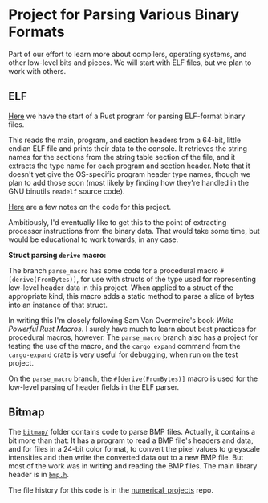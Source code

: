 # Project for Parsing Various Binary Formats

Part of our effort to learn more about compilers, operating systems,
and other low-level bits and pieces.
We will start with ELF files, but we plan to work with others.

## ELF

[Here](elf/src/main.rs) we have the start of a Rust program for parsing
ELF-format binary files.

This reads the main, program, and section headers from a 64-bit, little
endian ELF file and prints their data to the console. It retrieves the
string names for the sections from the string table section of the file,
and it extracts the type name for each program and section header. Note
that it doesn't yet give the OS-specific program header type names,
though we plan to add those soon (most likely by finding how they're
handled in the GNU binutils `readelf` source code).

[Here](./elf/src/README.md) are a few notes
on the code for this project.

Ambitiously, I'd eventually like to get this to the point of extracting
processor instructions from the binary data. That would take
some time, but would be educational to work towards, in any case.

__Struct parsing `derive` macro:__

The branch `parse_macro` has some code for a procedural macro `#[derive(FromBytes)]`,
for use with structs of the type used for representing low-level header data in this project.
When applied to a struct of the appropriate kind, this macro adds a static method to
parse a slice of bytes into an instance of that struct.

In writing this I'm closely following Sam Van Overmeire's book _Write Powerful
Rust Macros_. I surely have much to learn about best practices for procedural
macros, however. The `parse_macro` branch also has a project for testing the
use of the macro, and the `cargo expand` command from the `cargo-expand` crate
is very useful for debugging, when run on the test project.

On the `parse_macro` branch, the `#[derive(FromBytes)]` macro is used for
the low-level parsing of header fields in the ELF parser.

## Bitmap

The [`bitmap/`](bitmap/) folder contains code to parse BMP files. Actually,
it contains a bit more than that: It has a program to read a BMP file's
headers and data, and for files in a 24-bit color format, to convert
the pixel values to greyscale intensities and then write the converted
data out to a new BMP file. But most of the work was in writing and reading
the BMP files. The main library header is in [`bmp.h`](bitmap/bmp.h).

The file history for this code is in the
[numerical_projects](https://github.com/seansovine/numerical_projects) repo.
